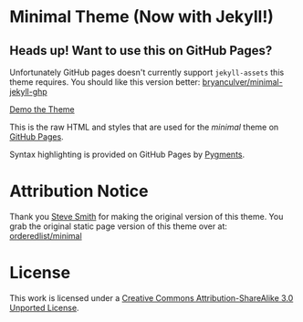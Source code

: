 # Minimal Theme (Now with Jekyll!)

## Heads up! Want to use this on GitHub Pages?

Unfortunately GitHub pages doesn't currently support `jekyll-assets` this theme requires. You should like this version better: [bryanculver/minimal-jekyll-ghp](https://github.com/bryanculver/minimal-jekyll-ghp)

[Demo the Theme](https://bryanculver.com/minimal-jekyll/)

This is the raw HTML and styles that are used for the *minimal* theme on [GitHub Pages](http://pages.github.com/).

Syntax highlighting is provided on GitHub Pages by [Pygments](http://pygments.org).

# Attribution Notice
Thank you [Steve Smith](https://github.com/orderedlist) for making the original version of this theme. You grab the original static page version of this theme over at: [orderedlist/minimal](https://github.com/orderedlist/minimal)

# License
This work is licensed under a [Creative Commons Attribution-ShareAlike 3.0 Unported License](http://creativecommons.org/licenses/by-sa/3.0/).



